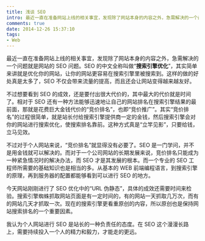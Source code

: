 ```yaml
---
title: 浅谈 SEO
intro: 最近一直在准备网站上线的相关事宜，发现除了网站本身的内容之外，急需解决的一个问题就是网站的 SEO 问题。SEO 的中文全称叫做“搜索引擎优化”，其实简单来讲就是优化你的网站，让你的网站更容易在搜索引擎里被搜索到。这样的做的好处真是太多了，SEO 不仅会带来流量的提高，而且还会让网站变得越来越友好。
comments: true
date: 2014-12-26 15:37:10
tags:
- Web
---
```


最近一直在准备网站上线的相关事宜，发现除了网站本身的内容之外，急需解决的一个问题就是网站的 SEO 问题。SEO 的中文全称叫做“**搜索引擎优化**”，其实简单来讲就是优化你的网站，让你的网站更容易在搜索引擎里被搜索到。这样的做的好处真是太多了，SEO 不仅会带来流量的提高，而且还会让网站变得越来越友好。

不过想要看到 SEO 的成效，还是要付出很大代价的，其中最大的代价就是时间了。相对于 SEO 还有一种方法能够迅速地让自己的网站排名在搜索引擎结果的最前面，那就是花费巨大金钱代价的“竞价排名”，也即“竞价推广”。其实“竞价排名”的过程很简单，就是站长付给搜索引擎提供商一定的金钱，然后搜索引擎会对你的网站进行搜索优化，使搜索排名靠前。这种方式真是“立竿见影”，只要给钱，立马见效。

不过对于个人网站来说，“竞价排名”就显得没有必要了。SEO 是一门学问，并不是用金钱就可以解决的。而对于一个公司网站的长期发展来说，竞价排名只能成为一种紧急情况时的解决办法，而 SEO 才是其发展的根本。而一个专业的 SEO 工程师所需要的基础知识也是相当的多。从基本的 WEB 前端编程语言，到搜索引擎的原理，再到服务器的配置都能够看到可以进行 SEO 的地方。

今天网站刚刚进行了 SEO 优化中的“URL 伪静态”，具体的成效还需要时间来检验。搜索引擎蜘蛛抓取网站页面是有一定时间的，有的网站一天抓取几万次，而有的网站几天才抓取一次。现在的搜索引擎更看重原创的内容，所以原创也是保持网站搜索排名的一个重要因素。

我认为个人网站进行 SEO 是站长的一种负责任的态度。在 SEO 这个漫漫长路上，需要持续投入一个人的精力和毅力，才能走的更远。
